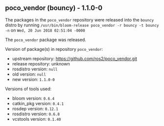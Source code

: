## poco_vendor (bouncy) - 1.1.0-0

The packages in the `poco_vendor` repository were released into the `bouncy` distro by running `/usr/bin/bloom-release poco_vendor -r bouncy -t bouncy -n` on `Wed, 20 Jun 2018 02:51:04 -0000`

The `poco_vendor` package was released.

Version of package(s) in repository `poco_vendor`:

- upstream repository: https://github.com/ros2/poco_vendor.git
- release repository: unknown
- rosdistro version: `null`
- old version: `null`
- new version: `1.1.0-0`

Versions of tools used:

- bloom version: `0.6.4`
- catkin_pkg version: `0.4.1`
- rosdep version: `0.12.1`
- rosdistro version: `0.6.8`
- vcstools version: `0.1.40`


